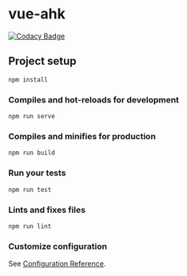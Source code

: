 # vue-ahk

[![Codacy Badge](https://api.codacy.com/project/badge/Grade/7be067bb06f24eb5b8d67a50971e8f78)](https://app.codacy.com/app/zvecr/vue-ahk?utm_source=github.com&utm_medium=referral&utm_content=zvecr/vue-ahk&utm_campaign=Badge_Grade_Dashboard)

## Project setup
```
npm install
```

### Compiles and hot-reloads for development
```
npm run serve
```

### Compiles and minifies for production
```
npm run build
```

### Run your tests
```
npm run test
```

### Lints and fixes files
```
npm run lint
```

### Customize configuration
See [Configuration Reference](https://cli.vuejs.org/config/).

